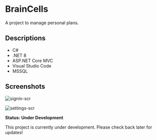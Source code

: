 # BrainCells

A project to manage personal plans.


## Descriptions

  - C#
  - .NET 8
  - ASP.NET Core MVC 
  - Visual Studio Code
  - MSSQL


## Screenshots

![signin-scr](https://github.com/user-attachments/assets/45eb66bc-736b-4d00-a343-f51a0009d2d4)


![settings-scr](https://github.com/user-attachments/assets/dc5a1711-9bd3-44d5-9b28-a72e8bcfb252)


**Status: Under Development**

This project is currently under development. Please check back later for updates!
